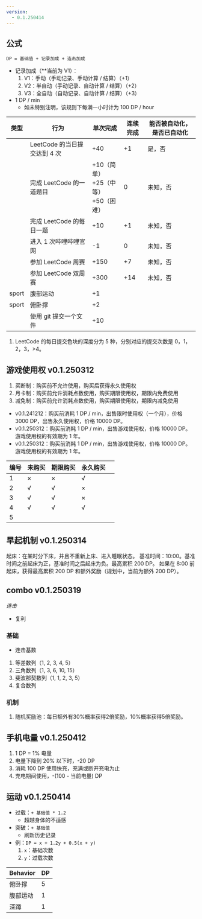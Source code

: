 ```yaml
---
version:
  - 0.1.250414
---
```


## 公式

`DP = 基础值 + 记录加成 + 连击加成`
- 记录加成（**当前为 V1）：
	1. V1：手动（手动记录、手动计算 / 结算）（+1）
	2. V2：半自动（手动记录、自动计算 / 结算）（+2）
	3. V3：全自动（自动记录、自动计算 / 结算）（+3）
- 1 DP / min
	- 如未特别注明，该规则下每满一小时计为 100 DP / hour

| 类型 | 行为 | 单次完成 | 连续完成 | 能否被自动化，是否已自动化 |
| ---- | ---- | ---- | ---- | ---- |
|  | LeetCode 的当日提交达到 4 次 | +40 | +1 | 是，否 |
|  | 完成 LeetCode 的一道题目 | +10（简单）<br>+25（中等）<br>+50（困难） | 0 | 未知，否 |
|  | 完成 LeetCode 的每日一题 | +10 | +1 | 未知，否 |
|  | 进入 1 次哔哩哔哩官网 | -1 | 0 | 未知，否 |
|  | 参加 LeetCode 周赛 | +150 | +7 | 未知，否 |
|  | 参加 LeetCode 双周赛 | +300 | +14 | 未知，否 |
| sport | 腹部运动 | +1 |  |  |
| sport | 俯卧撑 | +2 |  |  |
|  | 使用 git 提交一个文件 | +10 |  |  |

1. LeetCode 的每日提交色块的深度分为 5 种，分别对应的提交次数是 0，1，2，3，>4。

## 游戏使用权 v0.1.250312

1. 买断制：购买前不允许使用，购买后获得永久使用权
2. 月卡制：购买前允许消耗点数使用，购买期限使用权，期限内免费使用
3. 减免制：购买前允许消耗点数使用，购买期限使用权，期限内减免使用
- v0.1.241212：购买前消耗 1 DP / min，出售限时使用权（一个月），价格 3000 DP，出售永久使用权，价格 10000 DP。
- v0.1.250312：购买前消耗 1 DP / min，出售游戏使用权，价格 10000 DP。游戏使用权的有效期为 1 年。
- v0.1.250312：购买前消耗 1 DP / min，出售游戏使用权，价格 10000 DP。游戏使用权的有效期为 1 年。

| 编号 | 未购买 | 期限购买 | 永久购买 |  |
| ---- | ---- | ---- | ---- | ---- |
| 1 | × | × | √ |  |
| 2 | √ | √ | × |  |
| 3 | √ | √ | × |  |
| 4 | √ | √ | √ |  |
| 5 |  |  |  |  |

## 早起机制 v0.1.250314

起床：在某时分下床，并且不重新上床、进入睡眠状态。
基准时间：10:00。基准时间之前起床为正，基准时间之后起床为负。最高累积 200 DP。
如果在 8:00 前起床，获得最高累积 200 DP 和额外奖励（规划中，当前为额外 200 DP）。

## combo v0.1.250319
*连击*

- 复利

### 基础

- 连击基数
1. 等差数列（1, 2, 3, 4, 5）
2. 三角数列（1, 3, 6, 10, 15）
3. 斐波那契数列（1, 1, 2, 3, 5）
4. 复合数列

### 机制

1. 随机奖励池：每日额外有30%概率获得2倍奖励，10%概率获得5倍奖励。

## 手机电量 v0.1.250412

1. 1 DP = 1% 电量
2. 电量下降到 20% 以下时，-20 DP
3. 消耗 100 DP 使用快充，充满或断开充电为止
4. 充电期间使用，-(100 - 当前电量) DP

## 运动 v0.1.250414

- 过载：`+ 基础值 * 1.2`
	- 超越身体的不适感
- 突破：`+ 基础值`
	- 刷新历史记录
-  例：`DP = x + 1.2y + 0.5(x + y)`
	1. `x`：基础次数
	2. `y`：过载次数

| Behavior | DP |
| ---- | ---- |
| 俯卧撑 | 5 |
| 腹部运动 | 1 |
| 深蹲 | 1 |
